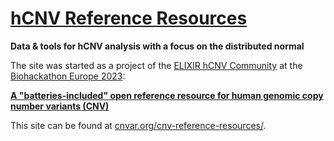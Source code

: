 # [hCNV Reference Resources](https://cnvar.org/cnv-reference-resources/)

**Data &amp; tools for hCNV analysis with a focus on the distributed normal**

The site was started as a project of the [ELIXIR hCNV Community](https://cnvar.org)
at the [Biohackathon Europe 2023](https://biohackathon-europe.org):

**[A "batteries-included" open reference resource for human genomic copy number variants (CNV)](https://github.com/elixir-europe/biohackathon-projects-2023/tree/main/1)**

This site can be found at [cnvar.org/cnv-reference-resources/](https://cnvar.org/cnv-reference-resources/).
